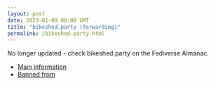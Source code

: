 ```yaml
---
layout: post
date: 2023-01-09 00:00 GMT
title: "bikeshed.party (forwarding)"
permalink: /bikeshed-party.html
---
```


No longer updated - check bikeshed.party on the Fediverse Almanac.

* [Main information](https://www.fediversealmanac.com/api/v1/instances/bikeshed.party)
* [Banned from](https://www.fediversealmanac.com/api/v1/instances/bikeshed.party/banned_from)

